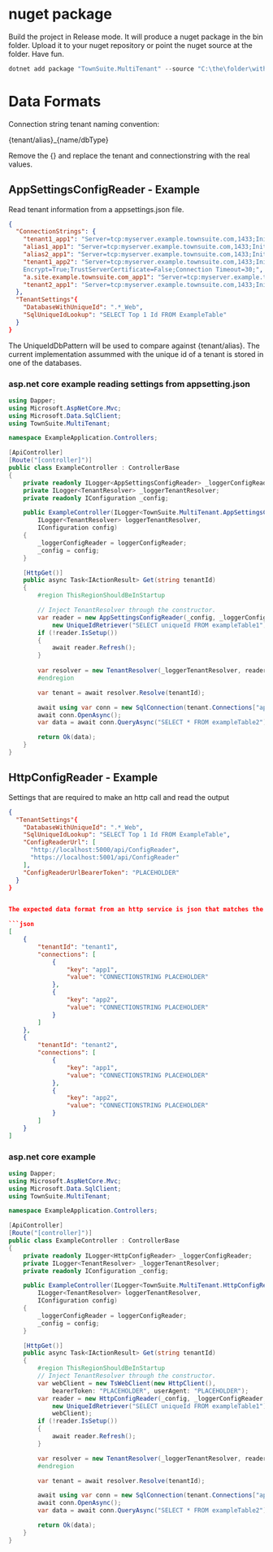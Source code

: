 

# nuget package

Build the project in Release mode.  It will produce a nuget package in the bin folder.  Upload it to your nuget repository or point the nuget source at the folder.  Have fun.

```powershell
dotnet add package "TownSuite.MultiTenant" --source "C:\the\folder\with\the\nuget\package\TownSuite.MultiTenant.nupkg"
```

# Data Formats

Connection string tenant naming convention:

{tenant/alias}_{name/dbType}

Remove the {} and replace the tenant and connectionstring with the real values.




## AppSettingsConfigReader - Example

Read tenant information from a appsettings.json file.

```json
{
  "ConnectionStrings": {
    "tenant1_app1": "Server=tcp:myserver.example.townsuite.com,1433;Initial Catalog=mydatabase1;Persist Security Info=False;User ID=myuser;Password=mypassword;MultipleActiveResultSets=False;Encrypt=True;TrustServerCertificate=False;Connection Timeout=30;",
    "alias1_app1": "Server=tcp:myserver.example.townsuite.com,1433;Initial Catalog=mydatabase1;Persist Security Info=False;User ID=myuser;Password=mypassword;MultipleActiveResultSets=False;Encrypt=True;TrustServerCertificate=False;Connection Timeout=30;",
    "alias2_app1": "Server=tcp:myserver.example.townsuite.com,1433;Initial Catalog=mydatabase1;Persist Security Info=False;User ID=myuser;Password=mypassword;MultipleActiveResultSets=False;",
    "tenant1_app2": "Server=tcp:myserver.example.townsuite.com,1433;Initial Catalog=second1;Persist Security Info=False;User ID=myuser;Password=mypassword;MultipleActiveResultSets=False;
    Encrypt=True;TrustServerCertificate=False;Connection Timeout=30;",
    "a.site.example.townsuite.com_app1": "Server=tcp:myserver.example.townsuite.com,1433;Initial Catalog=mydatabase1;Persist Security Info=False;User ID=myuser;Password=mypassword;MultipleActiveResultSets=False;Encrypt=True;TrustServerCertificate=False;Connection Timeout=30;",
    "tenant2_app1": "Server=tcp:myserver.example.townsuite.com,1433;Initial Catalog=mydatabase2;Persist Security Info=False;User ID=myuser;Password=mypassword;MultipleActiveResultSets=False;Encrypt=True;TrustServerCertificate=False;Connection Timeout=30;"
  },
  "TenantSettings"{
    "DatabaseWithUniqueId": ".*_Web",
    "SqlUniqueIdLookup": "SELECT Top 1 Id FROM ExampleTable"
  }
}
```

The UniqueIdDbPattern will be used to compare against {tenant/alias}.  The current implementation assummed with the unique id of a tenant is stored in one of the databases. 


### asp.net core example reading settings from appsetting.json

```cs
using Dapper;
using Microsoft.AspNetCore.Mvc;
using Microsoft.Data.SqlClient;
using TownSuite.MultiTenant;

namespace ExampleApplication.Controllers;

[ApiController]
[Route("[controller]")]
public class ExampleController : ControllerBase
{
    private readonly ILogger<AppSettingsConfigReader> _loggerConfigReader;
    private ILogger<TenantResolver> _loggerTenantResolver;
    private readonly IConfiguration _config;

    public ExampleController(ILogger<TownSuite.MultiTenant.AppSettingsConfigReader> loggerConfigReader,
        ILogger<TenantResolver> loggerTenantResolver,
        IConfiguration config)
    {
        _loggerConfigReader = loggerConfigReader;
        _config = config;
    }

    [HttpGet()]
    public async Task<IActionResult> Get(string tenantId)
    {
        #region ThisRegionShouldBeInStartup

        // Inject TenantResolver through the constructor.
        var reader = new AppSettingsConfigReader(_config, _loggerConfigReader,
            new UniqueIdRetriever("SELECT uniqueId FROM exampleTable1"));
        if (!reader.IsSetup())
        {
            await reader.Refresh();
        }
        
        var resolver = new TenantResolver(_loggerTenantResolver, reader);
        #endregion

        var tenant = await resolver.Resolve(tenantId);

        await using var conn = new SqlConnection(tenant.Connections["app1"]);
        await conn.OpenAsync();
        var data = await conn.QueryAsync("SELECT * FROM exampleTable2");

        return Ok(data);
    }
}
```



## HttpConfigReader - Example 

Settings that are required to make an http call and read the output
```json
{
  "TenantSettings"{
    "DatabaseWithUniqueId": ".*_Web",
    "SqlUniqueIdLookup": "SELECT Top 1 Id FROM ExampleTable",
    "ConfigReaderUrl": [
      "http://localhost:5000/api/ConfigReader",
      "https://localhost:5001/api/ConfigReader"
    ],
    "ConfigReaderUrlBearerToken": "PLACEHOLDER"
  }
}


The expected data format from an http service is json that matches the below example.

```json
[
    {
        "tenantId": "tenant1",
        "connections": [
            {
                "key": "app1",
                "value": "CONNECTIONSTRING PLACEHOLDER"
            },
            {
                "key": "app2",
                "value": "CONNECTIONSTRING PLACEHOLDER"
            }
        ]
    },
    {
        "tenantId": "tenant2",
        "connections": [
            {
                "key": "app1",
                "value": "CONNECTIONSTRING PLACEHOLDER"
            },
            {
                "key": "app2",
                "value": "CONNECTIONSTRING PLACEHOLDER"
            }
        ]
    }
]
```


### asp.net core example 

```cs
using Dapper;
using Microsoft.AspNetCore.Mvc;
using Microsoft.Data.SqlClient;
using TownSuite.MultiTenant;

namespace ExampleApplication.Controllers;

[ApiController]
[Route("[controller]")]
public class ExampleController : ControllerBase
{
    private readonly ILogger<HttpConfigReader> _loggerConfigReader;
    private ILogger<TenantResolver> _loggerTenantResolver;
    private readonly IConfiguration _config;

    public ExampleController(ILogger<TownSuite.MultiTenant.HttpConfigReader> loggerConfigReader,
        ILogger<TenantResolver> loggerTenantResolver,
        IConfiguration config)
    {
        _loggerConfigReader = loggerConfigReader;
        _config = config;
    }

    [HttpGet()]
    public async Task<IActionResult> Get(string tenantId)
    {
        #region ThisRegionShouldBeInStartup
        // Inject TenantResolver through the constructor.
        var webClient = new TsWebClient(new HttpClient(),
            bearerToken: "PLACEHOLDER", userAgent: "PLACEHOLDER");
        var reader = new HttpConfigReader(_config, _loggerConfigReader,
            new UniqueIdRetriever("SELECT uniqueId FROM exampleTable1"),
            webClient);
        if (!reader.IsSetup())
        {
            await reader.Refresh();
        }

        var resolver = new TenantResolver(_loggerTenantResolver, reader);
        #endregion

        var tenant = await resolver.Resolve(tenantId);

        await using var conn = new SqlConnection(tenant.Connections["app1"]);
        await conn.OpenAsync();
        var data = await conn.QueryAsync("SELECT * FROM exampleTable2");

        return Ok(data);
    }
}
```

